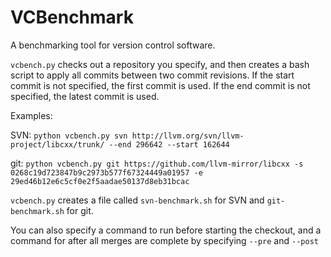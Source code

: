 # VCBenchmark
A benchmarking tool for version control software.

`vcbench.py` checks out a repository you specify, and then creates a bash script
to apply all commits between two commit revisions.  If the start commit is not
specified, the first commit is used.  If the end commit is not specified, the
latest commit is used.

Examples: 

SVN: `python vcbench.py svn http://llvm.org/svn/llvm-project/libcxx/trunk/ --end 296642 --start 162644`

git: `python vcbench.py git https://github.com/llvm-mirror/libcxx -s 0268c19d723847b9c2973b577f67324449a01957 -e 29ed46b12e6c5cf0e2f5aadae50137d8eb31bcac`

`vcbench.py` creates a file called `svn-benchmark.sh` for SVN and `git-benchmark.sh` for git.

You can also specify a command to run before starting the checkout, and a command for after all merges are complete by specifying `--pre` and `--post` 
